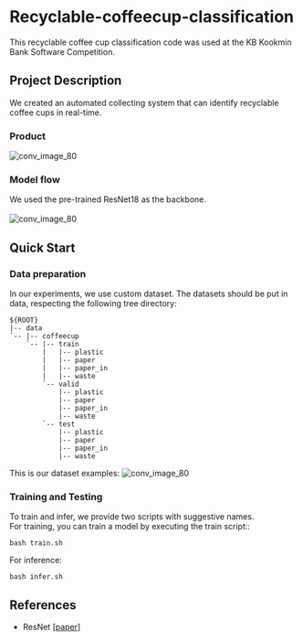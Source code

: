 # Recyclable-coffeecup-classification
This recyclable coffee cup classification code was used at the KB Kookmin Bank Software Competition. 
## Project Description
We created an automated collecting system that can identify recyclable coffee cups in real-time.
### Product
![conv_image_80](https://user-images.githubusercontent.com/76892271/200024668-6f8792c0-398d-4854-a30a-3077bcb037ca.png)

### Model flow
We used the pre-trained ResNet18 as the backbone.  
 <br/>
![conv_image_80](https://user-images.githubusercontent.com/76892271/200021532-f5956ae0-0060-48be-a561-a8222cd02dee.png)


## Quick Start
### Data preparation
In our experiments, we use custom dataset. The datasets should be put in data, respecting the following tree directory:
```
${ROOT}
|-- data
`-- |-- coffeecup
    `-- |-- train
        |   |-- plastic
        |   |-- paper
        |   |-- paper_in
        |   |-- waste
        `-- valid
            |-- plastic
            |-- paper
            |-- paper_in
            |-- waste
        `-- test
            |-- plastic
            |-- paper
            |-- paper_in
            |-- waste
```
This is our dataset examples:
![conv_image_80](https://user-images.githubusercontent.com/76892271/200028376-0fc42439-e1c8-496e-a7ce-7f50916d6f7b.png)

### Training and Testing
To train and infer, we provide two scripts with suggestive names.  
For training, you can train a model by executing the train script::
```
bash train.sh
```
For inference:
```
bash infer.sh
```
## References
 * ResNet [[paper](https://www.cv-foundation.org/openaccess/content_cvpr_2016/papers/He_Deep_Residual_Learning_CVPR_2016_paper.pdf)]
